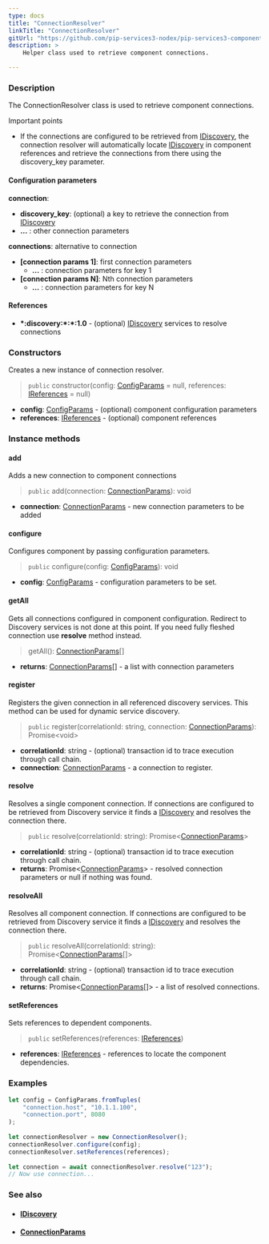 ```yaml
---
type: docs
title: "ConnectionResolver"
linkTitle: "ConnectionResolver"
gitUrl: "https://github.com/pip-services3-nodex/pip-services3-components-nodex"
description: >
    Helper class used to retrieve component connections.

---
```


### Description

The ConnectionResolver class is used to retrieve component connections.

Important points

- If the connections are configured to be retrieved from [IDiscovery](../idiscovery), the connection resolver will automatically locate [IDiscovery](../idiscovery) in component references and retrieve the connections from there using the discovery_key parameter.

#### Configuration parameters

**connection**:  
- **discovery_key**: (optional) a key to retrieve the connection from [IDiscovery](../idiscovery)
- **...** : other connection parameters

**connections**:  alternative to connection
- **[connection params 1]**: first connection parameters
    - **...** :  connection parameters for key 1
- **[connection params N]**: Nth connection parameters
    - **...** : connection parameters for key N

#### References
- **\*:discovery:\*:\*:1.0** - (optional) [IDiscovery](../idiscovery) services to resolve connections




### Constructors
Creates a new instance of connection resolver.

> `public` constructor(config: [ConfigParams](../../../commons/config/config_params) = null, references: [IReferences](../../../commons/refer/ireferences) = null)

- **config**: [ConfigParams](../../../commons/config/config_params) - (optional) component configuration parameters
- **references**: [IReferences](../../../commons/refer/ireferences) - (optional) component references


### Instance methods

#### add
Adds a new connection to component connections

> `public` add(connection: [ConnectionParams](../connection_params)): void

- **connection**: [ConnectionParams](../connection_params) - new connection parameters to be added


#### configure
Configures component by passing configuration parameters.

> `public` configure(config: [ConfigParams](../../../commons/config/config_params)): void

- **config**: [ConfigParams](../../../commons/config/config_params) - configuration parameters to be set.


#### getAll
Gets all connections configured in component configuration.
Redirect to Discovery services is not done at this point.
If you need fully fleshed connection use **resolve** method instead.

>  getAll(): [ConnectionParams](../connection_params)[]

- **returns**: [ConnectionParams](../connection_params)[] - a list with connection parameters


#### register
Registers the given connection in all referenced discovery services.
This method can be used for dynamic service discovery.

> `public` register(correlationId: string, connection: [ConnectionParams](../connection_params)): Promise\<void\>

- **correlationId**: string - (optional) transaction id to trace execution through call chain.
- **connection**: [ConnectionParams](../connection_params) - a connection to register.


#### resolve
Resolves a single component connection. If connections are configured to be retrieved
from Discovery service it finds a [IDiscovery](../idiscovery) and resolves the connection there.

> `public` resolve(correlationId: string): Promise<[ConnectionParams](../connection_params)>

- **correlationId**: string - (optional) transaction id to trace execution through call chain.
- **returns**: Promise<[ConnectionParams](../connection_params)> - resolved connection parameters or null if nothing was found.


#### resolveAll
Resolves all component connection. If connections are configured to be retrieved
from Discovery service it finds a [IDiscovery](../idiscovery) and resolves the connection there.

> `public` resolveAll(correlationId: string): Promise<[ConnectionParams](../connection_params)[]>

- **correlationId**: string - (optional) transaction id to trace execution through call chain.
- **returns**: Promise<[ConnectionParams](../connection_params)[]> - a list of resolved connections.


#### setReferences
Sets references to dependent components.

> `public` setReferences(references: [IReferences](../../../commons/refer/ireferences))

- **references**: [IReferences](../../../commons/refer/ireferences) - references to locate the component dependencies.


### Examples

```typescript
let config = ConfigParams.fromTuples(
    "connection.host", "10.1.1.100",
    "connection.port", 8080
);
   
let connectionResolver = new ConnectionResolver();
connectionResolver.configure(config);
connectionResolver.setReferences(references);
  
let connection = await connectionResolver.resolve("123");
// Now use connection...
```

### See also
- #### [IDiscovery](../idiscovery)
- #### [ConnectionParams](../connection_params)
